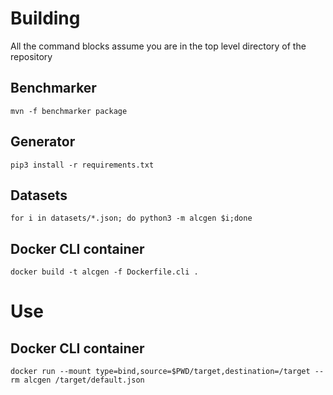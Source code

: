# Building

All the command blocks assume you are in the top level directory of the repository

## Benchmarker

```shell
mvn -f benchmarker package
```

## Generator

```shell
pip3 install -r requirements.txt
```

## Datasets
```shell
for i in datasets/*.json; do python3 -m alcgen $i;done
```

## Docker CLI container
```shell
docker build -t alcgen -f Dockerfile.cli .
```

# Use

## Docker CLI container

```shell
docker run --mount type=bind,source=$PWD/target,destination=/target --rm alcgen /target/default.json
```